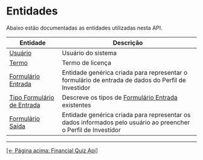 # Entidades

Abaixo estão documentadas as entidades utilizadas nesta API.



| Entidade | Descrição |
| --- | --- |
| [Usuário](./user.md) | Usuário do sistema |
| [Termo](./eula.md) | Termo de licença |
| [Formulário Entrada](./form-input.md) | Entidade genérica criada para representar o formulário de entrada de dados do Perfil de Investidor |
| [Tipo Formulário de Entrada](./form-input-type.md) | Descreve os tipos de [Formulário Entrada](./form-input.md) existentes |
| [Formulário Saída](./form-output.md) | Entidade genérica criada para representar os dados informados pelo usuário ao preencher o Perfil de Investidor |

---

[[← Página acima: Financial Quiz Api]](./../../readme.md)